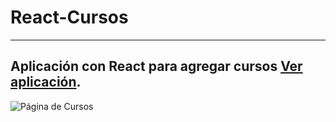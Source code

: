 # React-Cursos
---
Aplicación con React para agregar cursos 
[Ver aplicación](https://oscarepv.github.io/ReactCursos/).
---
![Página de Cursos](http://res.cloudinary.com/crack10/image/upload/v1522275248/ejemplo_luypaw.png)
